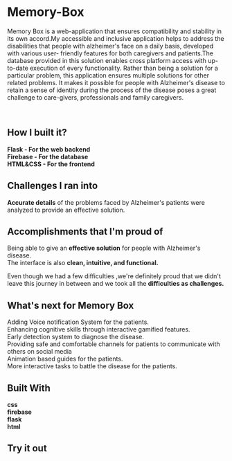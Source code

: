 # Memory-Box
Memory Box is a web-application that ensures compatibility and stability in its own accord.My accessible and inclusive application helps to address the disabilities that people with alzheimer's face on a daily basis, developed with various user- friendly features for both caregivers and patients.The database provided in this solution enables cross platform access with up-to-date execution of every functionality. Rather than being a solution for a particular problem, this application ensures multiple solutions for other related problems. It makes it possible for people with Alzheimer's disease to retain a sense of identity during the process of the disease poses a great challenge to care-givers, professionals and family caregivers.

<br>
<H2>How I built it?</H2>
<b>Flask - For the web backend</b><br>
<b>Firebase - For the database</b><br>
<b>HTML&CSS - For the frontend</b>
<h2>Challenges I ran into</h2>
<B>Accurate details</B> of the problems faced by Alzheimer's patients were analyzed to provide an effective solution.
<BR><h2>Accomplishments that I'm proud of</h2>
Being able to give an <b>effective solution</b> for people with Alzheimer's disease.
<br>
The interface is also <b>clean, intuitive, and functional.</b>

Even though we had a few difficulties ,we're definitely proud that we didn't leave this journey in between and we took all the <b>difficulties as challenges.</b>
<h2>What's next for Memory Box</h2>
Adding Voice notification System for the patients.<br>
Enhancing cognitive skills through interactive gamified features.<br>
Early detection system to diagnose the disease.<br></h2>
Providing safe and comfortable channels for patients to communicate with others on social media<br>
Animation based guides for the patients.<br>
More interactive tasks to battle the disease for the patients.<br>
<h2>Built With</h2>
<b>css</b><br>
<b>firebase</b><br>
<b>flask</b><br>
<b>html</b>
<h2>Try it out</h2>
